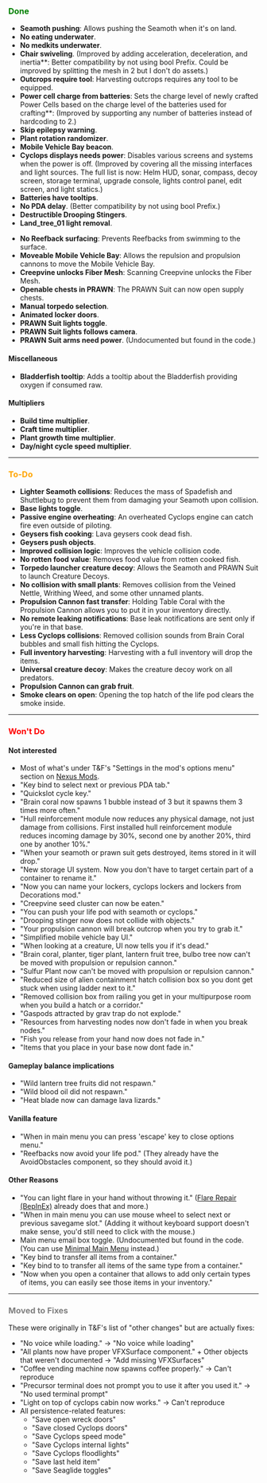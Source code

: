 ### <span style="color: green;">Done</span>
- **Seamoth pushing**: Allows pushing the Seamoth when it's on land.
- **No eating underwater**.
- **No medkits underwater**.
- **Chair swiveling**. (Improved by adding acceleration, deceleration, and inertia**: Better compatibility by not using bool Prefix. Could be improved by splitting the mesh in 2 but I don't do assets.)
- **Outcrops require tool**: Harvesting outcrops requires any tool to be equipped.
- **Power cell charge from batteries**: Sets the charge level of newly crafted Power Cells based on the charge level of the batteries used for crafting**: (Improved by supporting any number of batteries instead of hardcoding to 2.)
- **Skip epilepsy warning**.
- **Plant rotation randomizer**.
- **Mobile Vehicle Bay beacon**.
- **Cyclops displays needs power**: Disables various screens and systems when the power is off. (Improved by covering all the missing interfaces and light sources. The full list is now: Helm HUD, sonar, compass, decoy screen, storage terminal, upgrade console, lights control panel, edit screen, and light statics.)
- **Batteries have tooltips**.
- **No PDA delay**. (Better compatibility by not using bool Prefix.)
- **Destructible Drooping Stingers**.
- **Land_tree_01 light removal**.
<!--
**Transfer all items**: Hold a key to transfer all items between containers at once.
- **Transfer all similar items**: Hold a key to transfer all items of the same type between containers at once.
- **Dim unallowed items**.
-->
- **No Reefback surfacing**: Prevents Reefbacks from swimming to the surface.
- **Moveable Mobile Vehicle Bay**: Allows the repulsion and propulsion cannons to move the Mobile Vehicle Bay.
- **Creepvine unlocks Fiber Mesh**: Scanning Creepvine unlocks the Fiber Mesh.
- **Openable chests in PRAWN**: The PRAWN Suit can now open supply chests.
- **Manual torpedo selection**.
- **Animated locker doors**.
- **PRAWN Suit lights toggle**.
- **PRAWN Suit lights follows camera**.
- **PRAWN Suit arms need power**. (Undocumented but found in the code.)
#### Miscellaneous
- **Bladderfish tooltip**: Adds a tooltip about the Bladderfish providing oxygen if consumed raw.
#### Multipliers
- **Build time multiplier**.
- **Craft time multiplier**.
- **Plant growth time multiplier**.
- **Day/night cycle speed multiplier**.

---

### <span style="color: orange;">To-Do</span>
- **Lighter Seamoth collisions**: Reduces the mass of Spadefish and Shuttlebug to prevent them from damaging your Seamoth upon collision.
- **Base lights toggle**.
- **Passive engine overheating**: An overheated Cyclops engine can catch fire even outside of piloting.
- **Geysers fish cooking**: Lava geysers cook dead fish.
- **Geysers push objects**.
- **Improved collision logic**: Improves the vehicle collision code.
- **No rotten food value**: Removes food value from rotten cooked fish.
- **Torpedo launcher creature decoy**: Allows the Seamoth and PRAWN Suit to launch Creature Decoys.
- **No collision with small plants**: Removes collision from the Veined Nettle, Writhing Weed, and some other unnamed plants.
- **Propulsion Cannon fast transfer**: Holding Table Coral with the Propulsion Cannon allows you to put it in your inventory directly.
- **No remote leaking notifications**: Base leak notifications are sent only if you're in that base.
- **Less Cyclops collisions**: Removed collision sounds from Brain Coral bubbles and small fish hitting the Cyclops.
- **Full inventory harvesting**: Harvesting with a full inventory will drop the items.
- **Universal creature decoy**: Makes the creature decoy work on all predators.
- **Propulsion Cannon can grab fruit**.
- **Smoke clears on open**: Opening the top hatch of the life pod clears the smoke inside.

---

### <span style="color: red;">Won't Do</span>
#### Not interested
- Most of what's under T&F's "Settings in the mod's options menu" section on [Nexus Mods](https://www.nexusmods.com/subnautica/mods/722).
- "Key bind to select next or previous PDA tab."
- "Quickslot cycle key."
- "Brain coral now spawns 1 bubble instead of 3 but it spawns them 3 times more often."
- "Hull reinforcement module now reduces any physical damage, not just damage from collisions. First installed hull reinforcement module reduces incoming damage by 30%, second one by another 20%, third one by another 10%."
- "When your seamoth or prawn suit gets destroyed, items stored in it will drop."
- "New storage UI system. Now you don't have to target certain part of a container to rename it."
- "Now you can name your lockers, cyclops lockers and lockers from Decorations mod."
- "Creepvine seed cluster can now be eaten."
- "You can push your life pod with seamoth or cyclops."
- "Drooping stinger now does not collide with objects."
- "Your propulsion cannon will break outcrop when you try to grab it."
- "Simplified mobile vehicle bay UI."
- "When looking at a creature, UI now tells you if it's dead."
- "Brain coral, planter, tiger plant, lantern fruit tree, bulbo tree now can't be moved with propulsion or repulsion cannon."
- "Sulfur Plant now can't be moved with propulsion or repulsion cannon."
- "Reduced size of alien containment hatch collision box so you dont get stuck when using ladder next to it."
- "Removed collision box from railing you get in your multipurpose room when you build a hatch or a corridor."
- "Gaspods attracted by grav trap do not explode."
- "Resources from harvesting nodes now don't fade in when you break nodes."
- "Fish you release from your hand now does not fade in."
- "Items that you place in your base now dont fade in."
#### Gameplay balance implications
- "Wild lantern tree fruits did not respawn."
- "Wild blood oil did not respawn."
- "Heat blade now can damage lava lizards."
#### Vanilla feature
- "When in main menu you can press 'escape' key to close options menu."
- "Reefbacks now avoid your life pod." (They already have the AvoidObstacles component, so they should avoid it.)
#### Other Reasons
- "You can light flare in your hand without throwing it." ([Flare Repair (BepInEx)](https://www.nexusmods.com/subnautica/mods/452) already does that and more.)
- "When in main menu you can use mouse wheel to select next or previous savegame slot." (Adding it without keyboard support doesn't make sense, you'd still need to click with the mouse.)
- Main menu email box toggle. (Undocumented but found in the code. (You can use [Minimal Main Menu](https://www.nexusmods.com/subnautica/mods/2319) instead.)
- "Key bind to transfer all items from a container." <!-- ([Container Utilities](https://www.nexusmods.com/subnautica/mods/x) already does that and more.) -->
- "Key bind to to transfer all items of the same type from a container." <!-- ([Container Utilities](https://www.nexusmods.com/subnautica/mods/x) already does that and more.) -->
- "Now when you open a container that allows to add only certain types of items, you can easily see those items in your inventory." <!-- ([Container Utilities](https://www.nexusmods.com/subnautica/mods/x) already does that and more.) -->

---

### <span style="color: grey;">Moved to Fixes</span>
These were originally in T&F's list of "other changes" but are actually fixes:
- "No voice while loading." -> "No voice while loading"
- "All plants now have proper VFXSurface component." + Other objects that weren't documented -> "Add missing VFXSurfaces"
- "Coffee vending machine now spawns coffee properly." -> Can't reproduce
- "Precursor terminal does not prompt you to use it after you used it." -> "No used terminal prompt"
- "Light on top of cyclops cabin now works." -> Can't reproduce
- All persistence-related features:
  - "Save open wreck doors"
  - "Save closed Cyclops doors"
  - "Save Cyclops speed mode"
  - "Save Cyclops internal lights"
  - "Save Cyclops floodlights"
  - "Save last held item"
  - "Save Seaglide toggles"